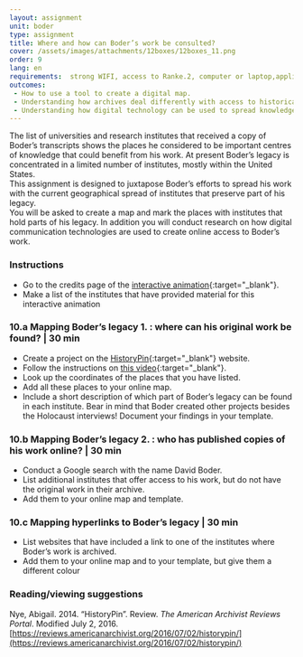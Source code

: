 ```yaml
---
layout: assignment
unit: boder
type: assignment
title: Where and how can Boder’s work be consulted?
cover: /assets/images/attachments/12boxes/12boxes_11.png
order: 9
lang: en
requirements:  strong WIFI, access to Ranke.2, computer or laptop,application on laptop or computer to view video,
outcomes: 
 - How to use a tool to create a digital map.
 - Understanding how archives deal differently with access to historical sources.
 - Understanding how digital technology can be used to spread knowledge. 
---
```


The list of universities and research institutes that received a copy of Boder’s transcripts shows the places he considered to be important centres of knowledge that could benefit from his work. At present Boder’s legacy is concentrated in a limited number of institutes, mostly within the United States.  
This assignment is designed to juxtapose Boder’s efforts to spread his work with the current geographical spread of institutes that preserve part of his legacy.  
You will be asked to create a map and mark the places with institutes that hold parts of his legacy. In addition you will conduct research on how digital communication technologies are used to create online access to Boder’s work.

<!-- more -->

<!-- briefing-student -->

### Instructions
<!-- section-contents -->

- Go to the credits page of the [interactive animation](https://ranke2.uni.lu/klynt/en/#Intro){:target="_blank"}. 
- Make a list of the institutes that have provided material for this interactive animation  

<!-- section -->

### 10.a  Mapping Boder’s legacy 1. : where can his original work be found? | 30 min
<!-- section-contents -->

- Create a project on the [HistoryPin](https://www.historypin.org/en/){:target="_blank"} website. 
- Follow the instructions on [this video](https://youtu.be/VKWBDMLhjSk){:target="_blank"}. 
- Look up the coordinates of the places that you have listed.
- Add all these places to your online map.
- Include a short description of which part of Boder’s legacy can be found in each institute. Bear in mind that Boder created other projects besides the Holocaust interviews! Document your findings in your template.

<!-- section --> 

### 10.b  Mapping Boder’s legacy 2. : who has published copies of his work online? | 30 min
<!-- section-contents -->

- Conduct a Google search with the name David Boder.
- List additional institutes that offer access to his work, but do not have the original work in their archive.
- Add them to your online map and template.

<!-- section -->

### 10.c  Mapping hyperlinks to Boder’s legacy | 30 min
<!-- section-contents -->

- List websites that have included a link to one of the institutes where Boder’s work is archived. 
- Add them to your online map and to your template, but give them a different colour 

<!-- section --> 

### Reading/viewing suggestions
<!-- section-contents -->
Nye, Abigail. 2014. “HistoryPin”. Review. *The American Archivist Reviews Portal*. Modified July 2, 2016.
[https://reviews.americanarchivist.org/2016/07/02/historypin/](https://reviews.americanarchivist.org/2016/07/02/historypin/) 
<!-- briefing-teacher -->
